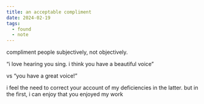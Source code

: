 ```yaml
---
title: an acceptable compliment
date: 2024-02-19
tags:
  - found
  - note
---
```


compliment people subjectively, not objectively.

“i love hearing you sing. i think you have a beautiful voice”

vs “you have a great voice!”

i feel the need to correct your account of my deficiencies in the latter. but in the first, i can enjoy that you enjoyed my work
